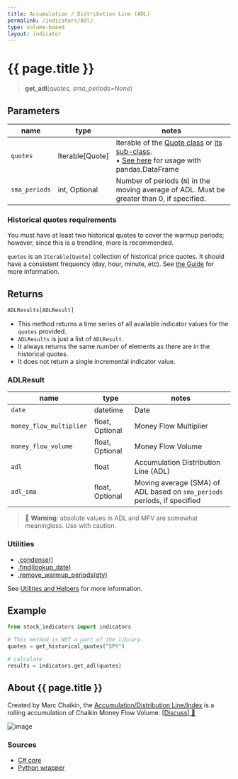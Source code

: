 ```yaml
---
title: Accumulation / Distribution Line (ADL)
permalink: /indicators/Adl/
type: volume-based
layout: indicator
---
```


# {{ page.title }}

><span class="indicator-syntax">**get_adl**(*quotes, sma_periods=None*)</span>

## Parameters

| name | type | notes
| -- |-- |--
| `quotes` | Iterable[Quote] | Iterable of the [Quote class]({{site.baseurl}}/guide/#historical-quotes) or [its sub-class]({{site.baseurl}}/guide/#using-custom-quote-classes). <br><span class='qna-dataframe'> • [See here]({{site.baseurl}}/guide/#using-pandasdataframe) for usage with pandas.DataFrame</span>
| `sma_periods` | int, Optional | Number of periods (`N`) in the moving average of ADL.  Must be greater than 0, if specified.

### Historical quotes requirements

You must have at least two historical quotes to cover the warmup periods; however, since this is a trendline, more is recommended.

`quotes` is an `Iterable[Quote]` collection of historical price quotes.  It should have a consistent frequency (day, hour, minute, etc).  See [the Guide]({{site.baseurl}}/guide/#historical-quotes) for more information.

## Returns

```python
ADLResults[ADLResult]
```

- This method returns a time series of all available indicator values for the `quotes` provided.
- `ADLResults` is just a list of `ADLResult`.
- It always returns the same number of elements as there are in the historical quotes.
- It does not return a single incremental indicator value.

### ADLResult

| name | type | notes
| -- |-- |--
| `date` | datetime | Date
| `money_flow_multiplier` | float, Optional | Money Flow Multiplier
| `money_flow_volume` | float, Optional | Money Flow Volume
| `adl` | float | Accumulation Distribution Line (ADL)
| `adl_sma` | float, Optional | Moving average (SMA) of ADL based on `sma_periods` periods, if specified

>&#128681; **Warning**: absolute values in ADL and MFV are somewhat meaningless.  Use with caution.

### Utilities

- [.condense()]({{site.baseurl}}/utilities#condense)
- [.find(lookup_date)]({{site.baseurl}}/utilities#find-indicator-result-by-date)
- [.remove_warmup_periods(qty)]({{site.baseurl}}/utilities#remove-warmup-periods)

See [Utilities and Helpers]({{site.baseurl}}/utilities#utilities-for-indicator-results) for more information.

## Example

```python
from stock_indicators import indicators

# This method is NOT a part of the library.
quotes = get_historical_quotes("SPY")

# calculate
results = indicators.get_adl(quotes)
```

## About {{ page.title }}

Created by Marc Chaikin, the [Accumulation/Distribution Line/Index](https://en.wikipedia.org/wiki/Accumulation/distribution_index) is a rolling accumulation of Chaikin Money Flow Volume.
[[Discuss] &#128172;]({{site.dotnet.repo}}/discussions/271 "Community discussion about this indicator")

![image]({{site.dotnet.charts}}/Adl.png)

### Sources

- [C# core]({{site.dotnet.src}}/a-d/Adl/Adl.Series.cs)
- [Python wrapper]({{site.python.src}}/adl.py)
